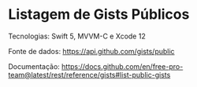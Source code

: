 # Listagem de Gists Públicos

Tecnologias: Swift 5, MVVM-C e Xcode 12

Fonte de dados: https://api.github.com/gists/public

Documentação: https://docs.github.com/en/free-pro-team@latest/rest/reference/gists#list-public-gists

